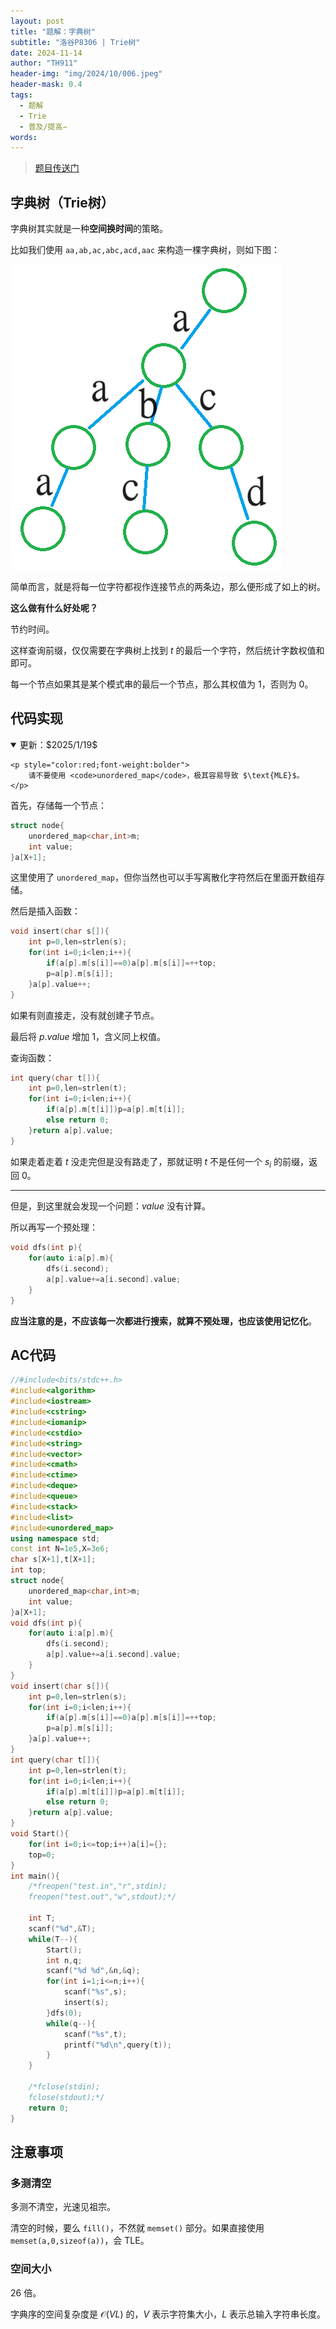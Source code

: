 ```yaml
---
layout: post
title: "题解：字典树"
subtitle: "洛谷P8306 | Trie树"
date: 2024-11-14
author: "TH911"
header-img: "img/2024/10/006.jpeg"
header-mask: 0.4
tags:
  - 题解
  - Trie
  - 普及/提高−
words:
---
```


> [题目传送门](https://www.luogu.com.cn/problem/P8306)

## 字典树（Trie树）

字典树其实就是一种**空间换时间**的策略。

比如我们使用 $\texttt{aa,ab,ac,abc,acd,aac}$ 来构造一棵字典树，则如下图：

![](/img/2024/11/001.png)

简单而言，就是将每一位字符都视作连接节点的两条边，那么便形成了如上的树。

**这么做有什么好处呢？**

节约时间。

这样查询前缀，仅仅需要在字典树上找到 $t$ 的最后一个字符，然后统计字数权值和即可。

每一个节点如果其是某个模式串的最后一个节点，那么其权值为 $1$，否则为 $0$。

## 代码实现

<details class="warning" open>
    <summary>更新：$2025/1/19$</summary>

    <p style="color:red;font-weight:bolder">
        请不要使用 <code>unordered_map</code>，极其容易导致 $\text{MLE}$。
    </p>
</details>

首先，存储每一个节点：

```cpp
struct node{
	unordered_map<char,int>m;
	int value;
}a[X+1];
```

这里使用了 `unordered_map`，但你当然也可以手写离散化字符然后在里面开数组存储。

然后是插入函数：

```cpp
void insert(char s[]){
	int p=0,len=strlen(s);
    for(int i=0;i<len;i++){
        if(a[p].m[s[i]]==0)a[p].m[s[i]]=++top;
        p=a[p].m[s[i]];
    }a[p].value++;
}
```

如果有则直接走，没有就创建子节点。

最后将 $p.value$ 增加 $1$，含义同上权值。

查询函数：

```cpp
int query(char t[]){
	int p=0,len=strlen(t);
	for(int i=0;i<len;i++){
		if(a[p].m[t[i]])p=a[p].m[t[i]];
		else return 0;
	}return a[p].value;
}
```

如果走着走着 $t$ 没走完但是没有路走了，那就证明 $t$ 不是任何一个 $s_i$ 的前缀，返回 $0$。

***

但是，到这里就会发现一个问题：$value$ 没有计算。

所以再写一个预处理：

```cpp
void dfs(int p){
	for(auto i:a[p].m){
		dfs(i.second);
		a[p].value+=a[i.second].value;
	}
}
```

**应当注意的是，不应该每一次都进行搜索，就算不预处理，也应该使用记忆化**。

## AC代码

```cpp
//#include<bits/stdc++.h>
#include<algorithm> 
#include<iostream>
#include<cstring>
#include<iomanip>
#include<cstdio>
#include<string>
#include<vector>
#include<cmath>
#include<ctime>
#include<deque>
#include<queue>
#include<stack>
#include<list>
#include<unordered_map>
using namespace std;
const int N=1e5,X=3e6;
char s[X+1],t[X+1];
int top;
struct node{
	unordered_map<char,int>m;
	int value;
}a[X+1];
void dfs(int p){
	for(auto i:a[p].m){
		dfs(i.second);
		a[p].value+=a[i.second].value;
	}
}
void insert(char s[]){
	int p=0,len=strlen(s);
    for(int i=0;i<len;i++){
        if(a[p].m[s[i]]==0)a[p].m[s[i]]=++top;
        p=a[p].m[s[i]];
    }a[p].value++;
}
int query(char t[]){
	int p=0,len=strlen(t);
	for(int i=0;i<len;i++){
		if(a[p].m[t[i]])p=a[p].m[t[i]];
		else return 0;
	}return a[p].value;
}
void Start(){
	for(int i=0;i<=top;i++)a[i]={};
	top=0;
} 
int main(){
	/*freopen("test.in","r",stdin);
	freopen("test.out","w",stdout);*/
	
	int T;
	scanf("%d",&T);
	while(T--){
		Start();
		int n,q;
		scanf("%d %d",&n,&q);
		for(int i=1;i<=n;i++){
			scanf("%s",s);
			insert(s);
		}dfs(0);
		while(q--){
			scanf("%s",t);
			printf("%d\n",query(t));
		}
	} 
	
	/*fclose(stdin);
	fclose(stdout);*/
	return 0;
}
```

## 注意事项

### 多测清空

多测不清空，光速见祖宗。

清空的时候，要么 `fill()`，不然就 `memset()` 部分。如果直接使用 `memset(a,0,sizeof(a))`，会 $\text{TLE}$。

### 空间大小

$26$ 倍。

字典序的空间复杂度是 $\mathcal O(VL)$ 的，$V$ 表示字符集大小，$L$ 表示总输入字符串长度。